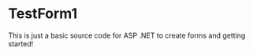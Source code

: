 TestForm1
=========
This is just a basic source code for ASP .NET to create forms and getting started!
